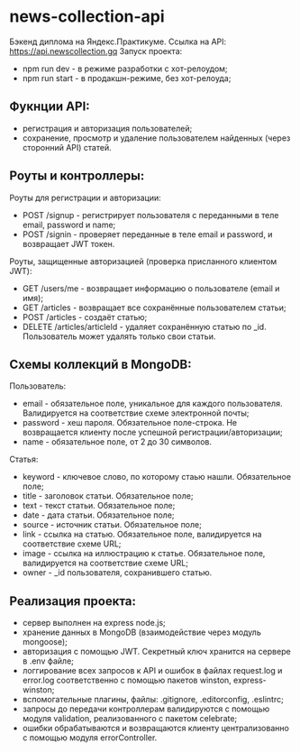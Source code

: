 # news-collection-api
Бэкенд диплома на Яндекс.Практикуме.
Ссылка на API: https://api.newscollection.gq
Запуск проекта:
* npm run dev - в режиме разработки с хот-релоудом;
* npm run start - в продакшн-режиме, без хот-релоуда;

## Фукнции API:
* регистрация и авторизация пользователей;
* сохранение, просмотр и удаление пользователем найденных (через сторонний API) статей.

## Роуты и контроллеры:
Роуты для регистрации и авторизации:
* POST /signup - регистрирует пользователя с переданными в теле email, password и name;
* POST /signin - проверяет переданные в теле email и password, и возвращает JWT токен.

Роуты, защищенные авторизацией (проверка присланного клиентом JWT):
* GET /users/me - возвращает информацию о пользователе (email и имя);
* GET /articles - возвращает все сохранённые пользователем статьи;
* POST /articles - создаёт статью;
* DELETE /articles/articleId - удаляет сохранённую статью  по \_id. Пользователь может удалять только свои статьи.

## Схемы коллекций в MongoDB:
Пользователь:
* email - обязательное поле, уникальное для каждого пользователя. Валидируется на соответствие схеме электронной почты;
* password - хеш пароля. Обязательное поле-строка. Не возвращается клиенту после успешной регистрации/авторизации;
* name - обязательное поле, от 2 до 30 символов.

Статья:
* keyword - ключевое слово, по которому стаью нашли. Обязательное поле;
* title - заголовок статьи. Обязательное поле;
* text - текст статьи. Обязательное поле;
* date - дата статьи. Обязательное поле;
* source - источник статьи. Обязательное поле;
* link - ссылка на статью. Обязательное поле, валидируется на соответствие схеме URL;
* image - ссылка на иллюстрацию к статье. Обязательное поле, валидируется на соответствие схеме URL;
* owner - \_id пользователя, сохранившего статью.

## Реализация проекта:
* сервер выполнен на express node.js;
* хранение данных в MongoDB (взаимодействие через модуль mongoose);
* авторизация с помощью JWT. Секретный ключ хранится на сервере в .env файле; 
* логгирование всех запросов к API и ошибок в файлах request.log и error.log соответственно c помощью пакетов winston, express-winston;
* вспомогательные плагины, файлы: .gitignore, .editorconfig, .eslintrc;
* запросы до передачи контроллерам валидируются с помощью модуля validation, реализованного с пакетом celebrate;
* ошибки обрабатываются и возвращаются клиенту централизованно с помощью модуля errorController.

